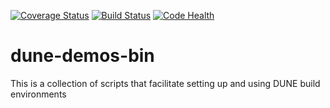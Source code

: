 [![Coverage Status](https://coveralls.io/repos/github/wwu-numerik/dune-demos-bin/badge.svg?branch=master)](https://coveralls.io/github/wwu-numerik/dune-demos-bin?branch=master)
[![Build Status](https://travis-ci.org/wwu-numerik/dune-demos-bin.svg?branch=master)](https://travis-ci.org/wwu-numerik/dune-demos-bin)
[![Code Health](https://landscape.io/github/wwu-numerik/dune-demos-bin/master/landscape.svg?style=flat)](https://landscape.io/github/wwu-numerik/dune-demos-bin/master)

# dune-demos-bin

This is a collection of scripts that facilitate setting up and using DUNE build environments
